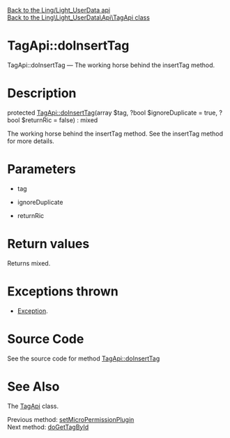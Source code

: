 [Back to the Ling/Light_UserData api](https://github.com/lingtalfi/Light_UserData/blob/master/doc/api/Ling/Light_UserData.md)<br>
[Back to the Ling\Light_UserData\Api\TagApi class](https://github.com/lingtalfi/Light_UserData/blob/master/doc/api/Ling/Light_UserData/Api/TagApi.md)


TagApi::doInsertTag
================



TagApi::doInsertTag — The working horse behind the insertTag method.




Description
================


protected [TagApi::doInsertTag](https://github.com/lingtalfi/Light_UserData/blob/master/doc/api/Ling/Light_UserData/Api/TagApi/doInsertTag.md)(array $tag, ?bool $ignoreDuplicate = true, ?bool $returnRic = false) : mixed




The working horse behind the insertTag method.
See the insertTag method for more details.




Parameters
================


- tag

    

- ignoreDuplicate

    

- returnRic

    


Return values
================

Returns mixed.


Exceptions thrown
================

- [Exception](http://php.net/manual/en/class.exception.php).&nbsp;







Source Code
===========
See the source code for method [TagApi::doInsertTag](https://github.com/lingtalfi/Light_UserData/blob/master/Api/TagApi.php#L169-L206)


See Also
================

The [TagApi](https://github.com/lingtalfi/Light_UserData/blob/master/doc/api/Ling/Light_UserData/Api/TagApi.md) class.

Previous method: [setMicroPermissionPlugin](https://github.com/lingtalfi/Light_UserData/blob/master/doc/api/Ling/Light_UserData/Api/TagApi/setMicroPermissionPlugin.md)<br>Next method: [doGetTagById](https://github.com/lingtalfi/Light_UserData/blob/master/doc/api/Ling/Light_UserData/Api/TagApi/doGetTagById.md)<br>

